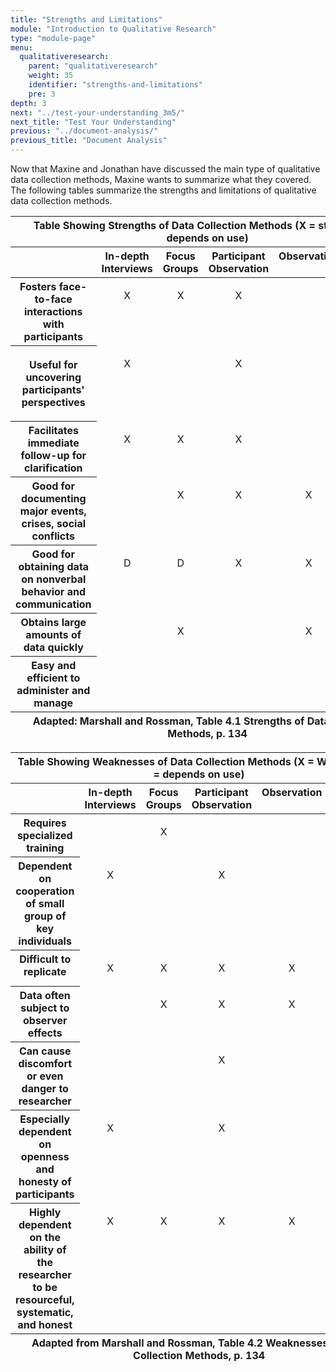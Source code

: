 ```yaml
---
title: "Strengths and Limitations"
module: "Introduction to Qualitative Research"
type: "module-page"
menu:
  qualitativeresearch:
    parent: "qualitativeresearch"
    weight: 35
    identifier: "strengths-and-limitations"
    pre: 3
depth: 3
next: "../test-your-understanding_3m5/"
next_title: "Test Your Understanding"
previous: "../document-analysis/"
previous_title: "Document Analysis"
---
```

<div class="qualitativeresearch"><div class="pageblock"><p>Now that Maxine and Jonathan have discussed the main type of qualitative data collection methods, Maxine wants to summarize what they covered. The following tables summarize the strengths and limitations of qualitative data collection methods.</p>
</div><div class="pageblock"><table>
<thead>
<tr>
<th class="th0" colspan="6" valign="top">Table Showing Strengths of Data Collection Methods  (X = strength; D = depends on use)</th>
</tr>
<tr>
<th class="th1" valign="top">  </th>
<th class="th1" valign="top">In-depth Interviews</th>
<th class="th1" valign="top">Focus Groups</th>
<th class="th1" valign="top">Participant Observation</th>
<th class="th1" valign="top">Observation</th>
<th class="th1" valign="top">Document Analysis</th>
</tr>
</thead>
<tbody>
<tr>
<th class="th2" valign="top">Fosters face-to-face interactions with participants</th>
<td valign="top"><p align="center">X</p></td>
<td valign="top"><p align="center">X</p></td>
<td valign="top"><p align="center">X</p></td>
<td valign="top"><p align="center"> </p></td>
<td valign="top"><p align="center"> </p></td>
</tr>
<tr>
<th class="th2" valign="top"><p>Useful for uncovering participants' perspectives</p></th>
<td valign="top"><p align="center">X</p></td>
<td valign="top"><p align="center"> </p></td>
<td valign="top"><p align="center">X</p></td>
<td valign="top"><p align="center"> </p></td>
<td valign="top"><p align="center"> </p></td>
</tr>
<tr>
<th class="th2" valign="top">Facilitates immediate follow-up for clarification</th>
<td valign="top"><p align="center">X</p></td>
<td valign="top"><p align="center">X</p></td>
<td valign="top"><p align="center">X</p></td>
<td valign="top"><p align="center"> </p></td>
<td valign="top"><p align="center"> </p></td>
</tr>
<tr>
<th class="th2" valign="top">Good for documenting major events, crises, social   conflicts</th>
<td valign="top"><p align="center"> </p></td>
<td valign="top"><p align="center">X</p></td>
<td valign="top"><p align="center">X</p></td>
<td valign="top"><p align="center">X</p></td>
<td valign="top"><p align="center">X</p></td>
</tr>
<tr>
<th class="th2" valign="top">Good for obtaining data on nonverbal behavior and   communication</th>
<td valign="top"><p align="center">D</p></td>
<td valign="top"><p align="center">D</p></td>
<td valign="top"><p align="center">X</p></td>
<td valign="top"><p align="center">X</p></td>
<td valign="top"><p align="center"> </p></td>
</tr>
<tr>
<th class="th2" valign="top">Obtains large amounts of data quickly</th>
<td valign="top"><p align="center"> </p></td>
<td valign="top"><p align="center">X</p></td>
<td valign="top"><p align="center"> </p></td>
<td valign="top"><p align="center">X</p></td>
<td valign="top"><p align="center"> </p></td>
</tr>
<tr>
<th class="th2" valign="top">Easy and efficient to administer and manage</th>
<td valign="top"><p align="center"> </p></td>
<td valign="top"><p align="center"> </p></td>
<td valign="top"><p align="center"> </p></td>
<td valign="top"><p align="center"> </p></td>
<td valign="top"><p align="center">X</p></td>
</tr>
</tbody>
<tfoot>
<tr>
<th class="th00" colspan="6" valign="top">Adapted: Marshall and Rossman, Table 4.1 Strengths of Data Collection Methods, p. 134 </th>
</tr>
</tfoot>
</table>
<table>
<thead>
<tr>
<th class="th0" colspan="6" valign="top">Table Showing Weaknesses of Data Collection Methods (X = Weakness; D = depends on use)</th>
</tr>
<tr>
<th class="th1" valign="top"> </th>
<th class="th1" valign="top">In-depth Interviews</th>
<th class="th1" valign="top">Focus Groups</th>
<th class="th1" valign="top">Participant Observation</th>
<th class="th1" valign="top">Observation</th>
<th class="th1" valign="top">Document Analysis</th>
</tr>
</thead>
<tbody>
<tr>
<th class="th2" valign="top">Requires specialized training</th>
<td valign="top"><p align="center"> </p></td>
<td valign="top"><p align="center">X</p></td>
<td valign="top"><p align="center"> </p></td>
<td valign="top"><p align="center"> </p></td>
<td valign="top"><p align="center"> </p></td>
</tr>
<tr>
<th class="th2" valign="top">Dependent on cooperation of small group of key individuals</th>
<td valign="top"><p align="center">X</p></td>
<td valign="top"><p align="center"> </p></td>
<td valign="top"><p align="center">X</p></td>
<td valign="top"><p align="center"> </p></td>
<td valign="top"><p align="center"> </p></td>
</tr>
<tr>
<th class="th2" valign="top">Difficult to replicate</th>
<td valign="top"><p align="center">X</p></td>
<td valign="top"><p align="center">X</p></td>
<td valign="top"><p align="center">X</p></td>
<td valign="top"><p align="center">X</p></td>
<td valign="top"><p align="center"> </p></td>
</tr>
<tr>
<th class="th2" valign="top">Data often subject to observer effects</th>
<td valign="top"><p align="center"> </p></td>
<td valign="top"><p align="center">X</p></td>
<td valign="top"><p align="center">X</p></td>
<td valign="top"><p align="center">X</p></td>
<td valign="top"><p align="center"> </p></td>
</tr>
<tr>
<th class="th2" valign="top">Can cause discomfort or even danger to researcher</th>
<td valign="top"><p align="center"> </p></td>
<td valign="top"><p align="center"> </p></td>
<td valign="top"><p align="center">X</p></td>
<td valign="top"><p align="center"> </p></td>
<td valign="top"><p align="center"> </p></td>
</tr>
<tr>
<th class="th2" valign="top">Especially dependent on openness and honesty of participants</th>
<td valign="top"><p align="center">X</p></td>
<td valign="top"><p align="center"> </p></td>
<td valign="top"><p align="center">X</p></td>
<td valign="top"><p align="center"> </p></td>
<td valign="top"><p align="center"> </p></td>
</tr>
<tr>
<th class="th2" valign="top">Highly dependent on the ability of the researcher to be   resourceful, systematic, and honest</th>
<td valign="top"><p align="center">X</p></td>
<td valign="top"><p align="center">X</p></td>
<td valign="top"><p align="center">X</p></td>
<td valign="top"><p align="center">X</p></td>
<td valign="top"><p align="center">X</p></td>
</tr>
</tbody>
<tfoot>
<tr>
<th class="th00" colspan="6" valign="top">Adapted from Marshall and Rossman, Table 4.2 Weaknesses of Data Collection Methods, p. 134</th>
</tr>
</tfoot>
</table>
</div></div>